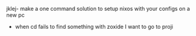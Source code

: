 jklej- make a one command solution to setup nixos with your configs on a new pc
- when cd fails to find something with zoxide I want to go to proji
